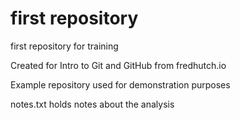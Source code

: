 # first repository
 first repository for training

Created for Intro to Git and GitHub from fredhutch.io

Example repository used for demonstration purposes

notes.txt holds notes about the analysis